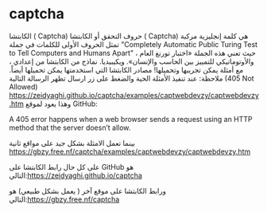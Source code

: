 # captcha
الكابتشا ( Captcha)  حروف التحقق أو الكابتشا ( Captcha) هي كلمة إنجليزية مركبة تمثل الحروف الأولى للكلمات في جملة  "Completely Automatic Public Turing Test to Tell Computers and Humans Apart" ،  حيث تعني هذه الجملة «اختبار تورنغ العام والأوتوماتيكي للتمييز بين الحاسب والإنسان».  ويكيبيديا.
نماذج من الكابتشا  من إعدادي ، مع أمثلة يمكن تجريبها وتحميلها!
مصادر الكابتشا التي استخدمتها يمكن تحميلها أيضاً.
ملاحظة: عند تنفيذ الأمثلة الحية والضغط على زر ارسال تظهر الرسالة التالية (405 Not Allowed)
 https://zeidyaghi.github.io/captcha/examples/captwebdevzy/captwebdevzy.htm
وهذا يعود لموقع GitHub: 

A 405 error happens when a web browser sends a request using an HTTP method that the server doesn’t allow.

بينما تعمل الامثلة بشكل جيد على مواقع ثانية https://gbzy.free.nf/captcha/examples/captwebdevzy/captwebdevzy.htm

على كل حال رابط الكابتشا على GitHub هو التالي:https://zeidyaghi.github.io/captcha

ورابط الكابتشا على موقع آخر ( يعمل بشكل طبيعي) هو التالي:https://gbzy.free.nf/captcha

